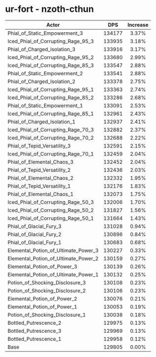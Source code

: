 # ur-fort - nzoth-cthun
| Actor | DPS | Increase |
|---|:---:|:---:|
|Phial_of_Static_Empowerment_3|134177|3.37%|
|Iced_Phial_of_Corrupting_Rage_95_3|133935|3.18%|
|Phial_of_Charged_Isolation_3|133916|3.17%|
|Iced_Phial_of_Corrupting_Rage_95_2|133680|2.99%|
|Iced_Phial_of_Corrupting_Rage_85_3|133547|2.88%|
|Phial_of_Static_Empowerment_2|133541|2.88%|
|Phial_of_Charged_Isolation_2|133378|2.75%|
|Iced_Phial_of_Corrupting_Rage_95_1|133363|2.74%|
|Iced_Phial_of_Corrupting_Rage_85_2|133286|2.68%|
|Phial_of_Static_Empowerment_1|133091|2.53%|
|Iced_Phial_of_Corrupting_Rage_85_1|132961|2.43%|
|Phial_of_Charged_Isolation_1|132937|2.41%|
|Iced_Phial_of_Corrupting_Rage_70_3|132882|2.37%|
|Iced_Phial_of_Corrupting_Rage_70_2|132688|2.22%|
|Phial_of_Tepid_Versatility_3|132591|2.15%|
|Iced_Phial_of_Corrupting_Rage_70_1|132459|2.04%|
|Phial_of_Elemental_Chaos_3|132452|2.04%|
|Phial_of_Tepid_Versatility_2|132436|2.03%|
|Phial_of_Elemental_Chaos_2|132332|1.95%|
|Phial_of_Tepid_Versatility_1|132176|1.83%|
|Phial_of_Elemental_Chaos_1|132073|1.75%|
|Iced_Phial_of_Corrupting_Rage_50_3|132006|1.70%|
|Iced_Phial_of_Corrupting_Rage_50_2|131827|1.56%|
|Iced_Phial_of_Corrupting_Rage_50_1|131664|1.43%|
|Phial_of_Glacial_Fury_3|131028|0.94%|
|Phial_of_Glacial_Fury_2|130896|0.84%|
|Phial_of_Glacial_Fury_1|130683|0.68%|
|Elemental_Potion_of_Ultimate_Power_3|130227|0.33%|
|Elemental_Potion_of_Ultimate_Power_2|130159|0.27%|
|Elemental_Potion_of_Power_3|130139|0.26%|
|Elemental_Potion_of_Ultimate_Power_1|130132|0.25%|
|Potion_of_Shocking_Disclosure_3|130108|0.23%|
|Potion_of_Shocking_Disclosure_2|130106|0.23%|
|Elemental_Potion_of_Power_2|130076|0.21%|
|Elemental_Potion_of_Power_1|130053|0.19%|
|Potion_of_Shocking_Disclosure_1|130038|0.18%|
|Bottled_Putrescence_2|129975|0.13%|
|Bottled_Putrescence_3|129969|0.13%|
|Bottled_Putrescence_1|129958|0.12%|
|Base|129805|0.00%|
